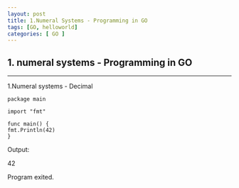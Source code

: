 ```yaml
---
layout: post
title: 1.Numeral Systems - Programming in GO
tags: [GO, helloworld]
categories: [ GO ]
---
```



## 1. numeral systems - Programming in GO

	

---

1.Numeral systems -  Decimal

    package main

    import "fmt"

    func main() {
	fmt.Println(42) 
    }

    
Output:    
     
   42

   Program exited.
